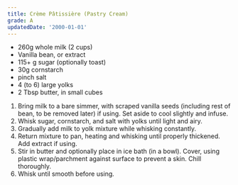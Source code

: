 ```yaml
---
title: Crème Pâtissière (Pastry Cream)
grade: A
updatedDate: '2000-01-01'
---
```

- 260g whole milk (2 cups)
- Vanilla bean, or extract
- 115+ g sugar (optionally toast)
- 30g cornstarch
- pinch salt
- 4 (to 6) large yolks
- 2 Tbsp butter, in small cubes

1. Bring milk to a bare simmer, with scraped vanilla seeds (including rest of bean, to be removed later) if using. Set aside to cool slightly and infuse.
2. Whisk sugar, cornstarch, and salt with yolks until light and airy.
3. Gradually add milk to yolk mixture while whisking constantly.
4. Return mixture to pan, heating and whisking until properly thickened. Add extract if using.
5. Stir in butter and optionally place in ice bath (in a bowl). Cover, using plastic wrap/parchment against surface to prevent a skin. Chill thoroughly.
6. Whisk until smooth before using.